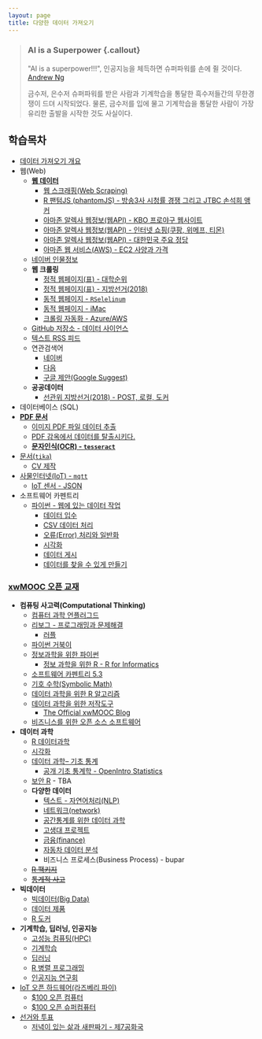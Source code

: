 ```yaml
---
layout: page
title: 다양한 데이터 가져오기
---
```


> ### AI is a Superpower {.callout}
>
> "AI is a superpower!!!", 인공지능을 체득하면 슈퍼파워를 손에 쥘 것이다. [Andrew Ng](https://twitter.com/andrewyng/status/728986380638916609)
>
> 금수저, 은수저 슈퍼파워를 받은 사람과 기계학습을 통달한 흑수저들간의 무한경쟁이 드뎌 시작되었다. 물론, 
> 금수저를 입에 물고 기계학습을 통달한 사람이 가장 유리한 출발을 시작한 것도 사실이다.



## 학습목차 

- [데이터 가져오기 개요](ingest-data.html)
- 웹(Web)
    + **[웹 데이터](https://statkclee.github.io/data-science/ds-webdata.html)**
        - [웹 스크래핑(Web Scraping)](https://statkclee.github.io/data-science/data-scraping.html)
        - [R 팬텀JS (phantomJS) - 방송3사 시청률 경쟁 그리고 JTBC 손석희 앵커](https://statkclee.github.io/data-science/ds-phantomJS.html)
        - [아마존 알렉사 웹정보(웹API) - KBO 프로야구 웹사이트](https://statkclee.github.io/data-science/data-webapi-aws-alexa.html)
        - [아마존 알렉사 웹정보(웹API) - 인터넷 쇼핑(쿠팡, 위메프, 티몬)](https://statkclee.github.io/data-science/data-webapi-social-shopping.html)
        - [아마존 알렉사 웹정보(웹API) - 대한민국 주요 정당](https://statkclee.github.io/data-science/data-webapi-party.html)
        - [아마존 웹 서비스(AWS) - EC2 사양과 가격](https://statkclee.github.io/data-science/ds-aws-webservice.html)
    + [네이버 인물정보](naver-people-info.html)
    + **웹 크롤링**
        - [정적 웹페이지(표) - 대학순위](static-webpage-table.html)
        - [정적 웹페이지(표) - 지방선거(2018)](static-webpage-table-2018.html)
        - [동적 웹페이지 - `RSelelinum`](dynamic-webpage-selenium.html)
        - [동적 웹페이지 - iMac](dynamic-webpage-imac.html)
        - [크롤링 자동화 - Azure/AWS](crawl-automation.html)
    + [GitHub 저장소 - 데이터 사이언스](ingest-github-repo.html)
    + [텍스트 RSS 피드](ingest-rss.html)
    + 연관검색어
        + [네이버](http://statkclee.github.io/politics/naver-related-search.html)
        + [다음](daum-related-search.html)
        + [구글 제안(Google Suggest)](google-suggest.html)
    - **공공데이터**
        - [선관위 지방선거(2018) - POST, 로컬, 도커](election-post-docker.html)
- 데이터베이스 (SQL)
- **[PDF 문서](ds-extract-pdf.html)**
    - [이미지 PDF 파일 데이터 추출](ds-extract-text-from-pdf.html)
    - [PDF 감옥에서 데이터를 탈출시키다.](ds-extract-text-from-pdf-survey.html)
    - **[문자인식(OCR) - `tesseract`](ingest-ocr.html)**
- [문서(`tika`)](ingest-tika.html)
    - [CV 제작](create-cv.html)
- [사물인터넷(IoT) - `mqtt`](ingest-mqtt.html)
    - [IoT 센서 - JSON](ingest-iot-json.html)
- 소프트웨어 카펜트리
    + [파이썬 - 웹에 있는 데이터 작업](http://statkclee.github.io/web-data-python/)
        * [데이터 입수](http://statkclee.github.io/web-data-python/01-getdata.html)
        * [CSV 데이터 처리](http://statkclee.github.io/web-data-python/02-csv.html)
        * [오류(Error) 처리와 일반화](http://statkclee.github.io/web-data-python/03-generalize.html)
        * [시각화](http://statkclee.github.io/web-data-python/04-visualize.html)
        * [데이터 게시](http://statkclee.github.io/web-data-python/05-makedata.html)
        * [데이터를 찾을 수 있게 만들기](http://statkclee.github.io/web-data-python/06-findable.html)

### [xwMOOC 오픈 교재](https://statkclee.github.io/xwMOOC/)

- **컴퓨팅 사고력(Computational Thinking)**
    - [컴퓨터 과학 언플러그드](http://statkclee.github.io/unplugged)  
    - [리보그 - 프로그래밍과 문제해결](https://statkclee.github.io/code-perspectives/)  
         - [러플](http://statkclee.github.io/rur-ple/)  
    - [파이썬 거북이](http://swcarpentry.github.io/python-novice-turtles/index-kr.html)  
    - [정보과학을 위한 파이썬](https://statkclee.github.io/pythonlearn-kr/)  
        + [정보 과학을 위한 R - R for Informatics](https://statkclee.github.io/r4inf/)
    - [소프트웨어 카펜트리 5.3](http://statkclee.github.io/swcarpentry-version-5-3-new/)
    - [기호 수학(Symbolic Math)](https://statkclee.github.io/symbolic-math/)
    - [데이터 과학을 위한 R 알고리즘](https://statkclee.github.io/r-algorithm/)
    - [데이터 과학을 위한 저작도구](https://statkclee.github.io/ds-authoring/)
        - [The Official xwMOOC Blog](https://xwmooc.netlify.com/)
    - [비즈니스를 위한 오픈 소스 소프트웨어](http://statkclee.github.io/open-source-for-business/)    
- **데이터 과학**
    - [R 데이터과학](https://statkclee.github.io/data-science/)
    - [시각화](https://statkclee.github.io/viz/)
    - [데이터 과학– 기초 통계](https://statkclee.github.io/statistics/)    
        - [공개 기초 통계학 - OpenIntro Statistics](https://statkclee.github.io/openIntro-statistics-bookdown/)
    - [보안 R](https://statkclee.github.io/security/) - TBA
    - **다양한 데이터**
        + [텍스트 - 자연어처리(NLP)](https://statkclee.github.io/text/)
        + [네트워크(network)](https://statkclee.github.io/network)
        + [공간통계를 위한 데이터 과학](https://statkclee.github.io/spatial/)        
        + [고생대 프로젝트](http://statkclee.github.io/trilobite)
        + [금융(finance)](https://statkclee.github.io/finance/)
        + [자동차 데이터 분석](https://statkclee.github.io/automotive/)
        + 비즈니스 프로세스(Business Process) - bupar
    - [~~R 팩키지~~](http://r-pkgs.xwmooc.org/)
    - [~~통계적 사고~~](http://think-stat.xwmooc.org/)
- **빅데이터**
    - [빅데이터(Big Data)](http://statkclee.github.io/bigdata)
    - [데이터 제품](https://statkclee.github.io/data-product/)
    - [R 도커](http://statkclee.github.io/r-docker/)
- **기계학습, 딥러닝, 인공지능**
    - [고성능 컴퓨팅(HPC)](http://statkclee.github.io/hpc)
    - [기계학습](http://statkclee.github.io/ml)
    - [딥러닝](http://statkclee.github.io/deep-learning)
    - [R 병렬 프로그래밍](http://statkclee.github.io/parallel-r/)
    - [인공지능 연구회](https://statkclee.github.io/ai-lab/)
- [IoT 오픈 하드웨어(라즈베리 파이)](http://statkclee.github.io/raspberry-pi)
    - [$100 오픈 컴퓨터](https://statkclee.github.io/one-page/)   
    - [$100 오픈 슈퍼컴퓨터](https://statkclee.github.io/hpc/)
- [선거와 투표](http://statkclee.github.io/politics)
    - [저녁이 있는 삶과 새판짜기 - 제7공화국](https://statkclee.github.io/hq/)
